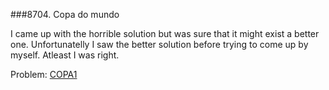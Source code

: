 ###8704. Copa do mundo

I came up with the horrible solution but was sure that it might exist a better one. Unfortunatelly I saw the better solution before trying to come up by myself. Atleast I was right.

Problem: [COPA1](http://br.spoj.com/problems/COPA1/)
